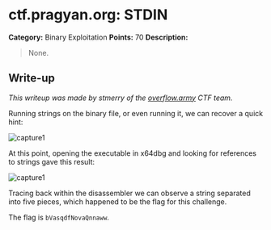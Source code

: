 # ctf.pragyan.org: STDIN

**Category:** Binary Exploitation
**Points:** 70
**Description:**

>  None.

## Write-up

_This writeup was made by stmerry of the [overflow.army](https://overflow.army/) CTF team._

Running strings on the binary file, or even running it, we can recover a quick hint:

![capture1](https://i.imgur.com/BQqrB1k.png)

At this point, opening the executable in x64dbg and looking for references to strings gave this result:

![capture1](https://i.imgur.com/SG4vDNy.png)

Tracing back within the disassembler we can observe a string separated into five pieces, which happened to be the flag for this challenge.

The flag is `bVasqdfNovaQnnaww`.
